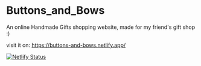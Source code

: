 # Buttons_and_Bows
An online Handmade Gifts shopping website, made for my friend's gift shop :)

visit it on:
https://buttons-and-bows.netlify.app/



[![Netlify Status](https://api.netlify.com/api/v1/badges/41be84cb-7730-42d6-b2da-79868929be69/deploy-status)](https://app.netlify.com/sites/buttons-and-bows/deploys)
